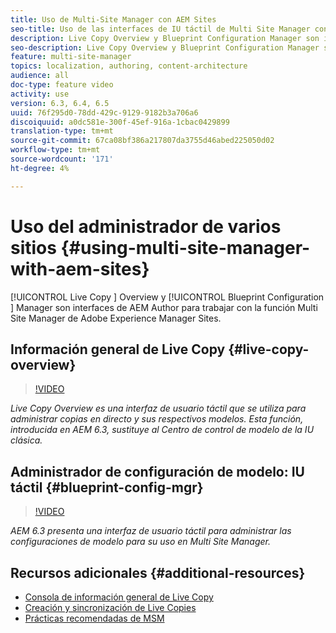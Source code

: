 ```yaml
---
title: Uso de Multi-Site Manager con AEM Sites
seo-title: Uso de las interfaces de IU táctil de Multi Site Manager con Adobe Experience Manager
description: Live Copy Overview y Blueprint Configuration Manager son interfaces táctiles habilitadas para la interfaz de usuario para trabajar con Multi Site Manager.
seo-description: Live Copy Overview y Blueprint Configuration Manager son interfaces táctiles de IU para trabajar con Multi Site Manager con Adobe Experience Manager.
feature: multi-site-manager
topics: localization, authoring, content-architecture
audience: all
doc-type: feature video
activity: use
version: 6.3, 6.4, 6.5
uuid: 76f295d0-78dd-429c-9129-9182b3a706a6
discoiquuid: a0dc581e-300f-45ef-916a-1cbac0429899
translation-type: tm+mt
source-git-commit: 67ca08bf386a217807da3755d46abed225050d02
workflow-type: tm+mt
source-wordcount: '171'
ht-degree: 4%

---
```



# Uso del administrador de varios sitios {#using-multi-site-manager-with-aem-sites}

[!UICONTROL Live Copy ] Overview y  [!UICONTROL Blueprint Configuration ] Manager son interfaces de AEM Author para trabajar con la función Multi Site Manager de Adobe Experience Manager Sites.

## Información general de Live Copy {#live-copy-overview}

>[!VIDEO](https://video.tv.adobe.com/v/17054/?quality=9&learn=on)

*Live Copy Overview es una interfaz de usuario táctil que se utiliza para administrar copias en directo y sus respectivos modelos. Esta función, introducida en AEM 6.3, sustituye al Centro de control de modelo de la IU clásica.*

## Administrador de configuración de modelo: IU táctil {#blueprint-config-mgr}

>[!VIDEO](https://video.tv.adobe.com/v/17056/?quality=9&learn=on)

*AEM 6.3 presenta una interfaz de usuario táctil para administrar las configuraciones de modelo para su uso en Multi Site Manager.*

## Recursos adicionales {#additional-resources}

* [Consola de información general de Live Copy](https://helpx.adobe.com/experience-manager/6-5/sites/administering/using/msm-livecopy-overview.html)
* [Creación y sincronización de Live Copies](https://helpx.adobe.com/experience-manager/6-5/sites/administering/using/msm-livecopy.html)
* [Prácticas recomendadas de MSM](https://helpx.adobe.com/experience-manager/6-5/sites/administering/using/msm-best-practices.html)
